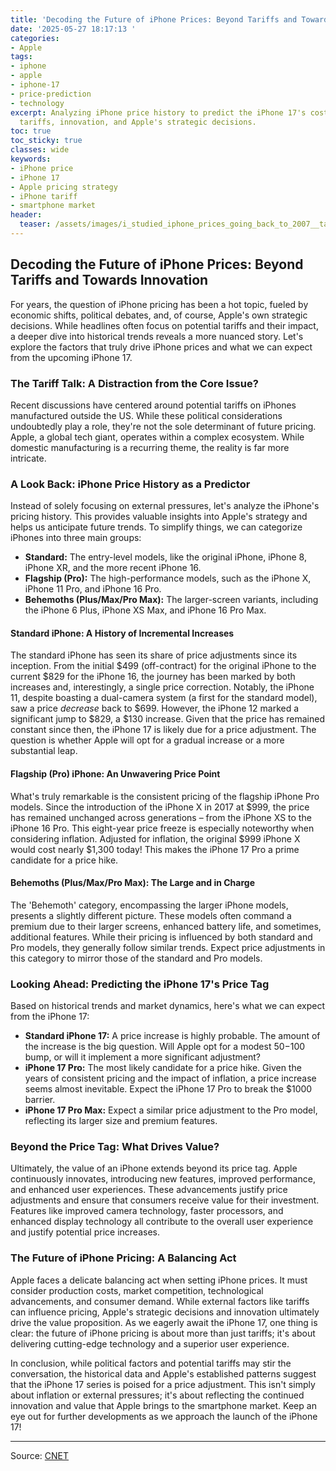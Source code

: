 ```yaml
---
title: 'Decoding the Future of iPhone Prices: Beyond Tariffs and Towards Innovation'
date: '2025-05-27 18:17:13 '
categories:
- Apple
tags:
- iphone
- apple
- iphone-17
- price-prediction
- technology
excerpt: Analyzing iPhone price history to predict the iPhone 17's cost, considering
  tariffs, innovation, and Apple's strategic decisions.
toc: true
toc_sticky: true
classes: wide
keywords:
- iPhone price
- iPhone 17
- Apple pricing strategy
- iPhone tariff
- smartphone market
header:
  teaser: /assets/images/i_studied_iphone_prices_going_back_to_2007__tariff_20250527181713.jpg
---
```


## Decoding the Future of iPhone Prices: Beyond Tariffs and Towards Innovation

For years, the question of iPhone pricing has been a hot topic, fueled by economic shifts, political debates, and, of course, Apple's own strategic decisions. While headlines often focus on potential tariffs and their impact, a deeper dive into historical trends reveals a more nuanced story. Let's explore the factors that truly drive iPhone prices and what we can expect from the upcoming iPhone 17.

### The Tariff Talk: A Distraction from the Core Issue?

Recent discussions have centered around potential tariffs on iPhones manufactured outside the US. While these political considerations undoubtedly play a role, they're not the sole determinant of future pricing. Apple, a global tech giant, operates within a complex ecosystem. While domestic manufacturing is a recurring theme, the reality is far more intricate.

### A Look Back: iPhone Price History as a Predictor

Instead of solely focusing on external pressures, let's analyze the iPhone's pricing history. This provides valuable insights into Apple's strategy and helps us anticipate future trends. To simplify things, we can categorize iPhones into three main groups:

*   **Standard:** The entry-level models, like the original iPhone, iPhone 8, iPhone XR, and the more recent iPhone 16.
*   **Flagship (Pro):** The high-performance models, such as the iPhone X, iPhone 11 Pro, and iPhone 16 Pro.
*   **Behemoths (Plus/Max/Pro Max):** The larger-screen variants, including the iPhone 6 Plus, iPhone XS Max, and iPhone 16 Pro Max.

#### Standard iPhone: A History of Incremental Increases

The standard iPhone has seen its share of price adjustments since its inception. From the initial $499 (off-contract) for the original iPhone to the current $829 for the iPhone 16, the journey has been marked by both increases and, interestingly, a single price correction. Notably, the iPhone 11, despite boasting a dual-camera system (a first for the standard model), saw a price *decrease* back to $699. However, the iPhone 12 marked a significant jump to $829, a $130 increase. Given that the price has remained constant since then, the iPhone 17 is likely due for a price adjustment. The question is whether Apple will opt for a gradual increase or a more substantial leap.

#### Flagship (Pro) iPhone: An Unwavering Price Point

What's truly remarkable is the consistent pricing of the flagship iPhone Pro models. Since the introduction of the iPhone X in 2017 at $999, the price has remained unchanged across generations – from the iPhone XS to the iPhone 16 Pro. This eight-year price freeze is especially noteworthy when considering inflation. Adjusted for inflation, the original $999 iPhone X would cost nearly $1,300 today! This makes the iPhone 17 Pro a prime candidate for a price hike.

#### Behemoths (Plus/Max/Pro Max): The Large and in Charge

The 'Behemoth' category, encompassing the larger iPhone models, presents a slightly different picture. These models often command a premium due to their larger screens, enhanced battery life, and sometimes, additional features. While their pricing is influenced by both standard and Pro models, they generally follow similar trends. Expect price adjustments in this category to mirror those of the standard and Pro models.

### Looking Ahead: Predicting the iPhone 17's Price Tag

Based on historical trends and market dynamics, here's what we can expect from the iPhone 17:

*   **Standard iPhone 17:** A price increase is highly probable. The amount of the increase is the big question. Will Apple opt for a modest $50-$100 bump, or will it implement a more significant adjustment?
*   **iPhone 17 Pro:** The most likely candidate for a price hike. Given the years of consistent pricing and the impact of inflation, a price increase seems almost inevitable. Expect the iPhone 17 Pro to break the $1000 barrier.
*   **iPhone 17 Pro Max:** Expect a similar price adjustment to the Pro model, reflecting its larger size and premium features.

### Beyond the Price Tag: What Drives Value?

Ultimately, the value of an iPhone extends beyond its price tag. Apple continuously innovates, introducing new features, improved performance, and enhanced user experiences. These advancements justify price adjustments and ensure that consumers receive value for their investment. Features like improved camera technology, faster processors, and enhanced display technology all contribute to the overall user experience and justify potential price increases.

### The Future of iPhone Pricing: A Balancing Act

Apple faces a delicate balancing act when setting iPhone prices. It must consider production costs, market competition, technological advancements, and consumer demand. While external factors like tariffs can influence pricing, Apple's strategic decisions and innovation ultimately drive the value proposition. As we eagerly await the iPhone 17, one thing is clear: the future of iPhone pricing is about more than just tariffs; it's about delivering cutting-edge technology and a superior user experience.

In conclusion, while political factors and potential tariffs may stir the conversation, the historical data and Apple's established patterns suggest that the iPhone 17 series is poised for a price adjustment. This isn't simply about inflation or external pressures; it's about reflecting the continued innovation and value that Apple brings to the smartphone market. Keep an eye out for further developments as we approach the launch of the iPhone 17!

---

Source: [CNET](https://www.cnet.com/tech/mobile/tariffs-schmariffs-an-iphone-17-price-hike-is-overdue-regardless-of-trumps-threats/#ftag=CAD590a51e)